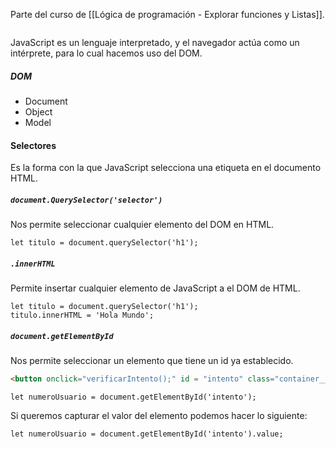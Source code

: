 Parte del curso de [[Lógica de programación - Explorar funciones y Listas]].

```table-of-contents
```

JavaScript es un lenguaje interpretado, y el navegador actúa como un intérprete, para lo cual hacemos uso del DOM.
##### DOM
- Document
- Object
- Model

#### Selectores

Es la forma con la que JavaScript selecciona una etiqueta en el documento HTML.

##### `document.QuerySelector('selector')`

Nos permite seleccionar cualquier elemento del DOM en HTML.

```JS
let titulo = document.querySelector('h1');
```

##### `.innerHTML` 

Permite insertar cualquier elemento de JavaScript a el DOM de HTML.

```JS
let titulo = document.querySelector('h1');
titulo.innerHTML = 'Hola Mundo';
```

##### `document.getElementById`

Nos permite seleccionar un elemento que tiene un id ya establecido.

```HTML
<button onclick="verificarIntento();" id = "intento" class="container__boton">Intentar</button>
```

```JS
let numeroUsuario = document.getElementById('intento');
```

Si queremos capturar el valor del elemento podemos hacer lo siguiente:

```JS
let numeroUsuario = document.getElementById('intento').value;
```